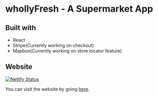# whollyFresh - A Supermarket App
## 
## Built with
* React
* Stripe(Currently working on checkout)
* Mapbox(Currently working on store locator feature)
## Website
[![Netlify Status](https://api.netlify.com/api/v1/badges/823a8470-dab5-4544-b314-31937f99357d/deploy-status)](https://app.netlify.com/sites/whollyfresh/deploys)

You can visit the website by going [here](https://whollyfresh.netlify.app/).

